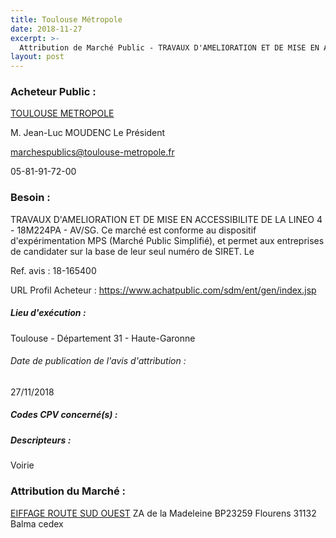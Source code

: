 ```yaml
---
title: Toulouse Métropole
date: 2018-11-27
excerpt: >-
  Attribution de Marché Public - TRAVAUX D'AMELIORATION ET DE MISE EN ACCESSIBILITE DE LA LINEO 4 - 18M224PA - AV/SG. Ce marché est conforme au dispositif d'expérimentation MPS (Marché Public Simplifié), et permet aux entre
layout: post
---
```


### Acheteur Public : 
<a href="/acheteur-137/siren-243100518"> TOULOUSE METROPOLE</a><br/>

M. Jean-Luc MOUDENC Le Président

marchespublics@toulouse-metropole.fr

05-81-91-72-00

### Besoin :

TRAVAUX D'AMELIORATION ET DE MISE EN ACCESSIBILITE DE LA LINEO 4 - 18M224PA - AV/SG. Ce marché est conforme au dispositif d'expérimentation MPS (Marché Public Simplifié), et permet aux entreprises de candidater sur la base de leur seul numéro de SIRET. Le

Ref. avis : 18-165400

URL Profil Acheteur : https://www.achatpublic.com/sdm/ent/gen/index.jsp

##### Lieu d'exécution :

Toulouse - Département 31 - Haute-Garonne

###### Date de publication de l'avis d'attribution : 
27/11/2018

##### Codes CPV concerné(s) :

##### Descripteurs :
Voirie <br/>

### Attribution du Marché :
<a href="/entreprise-555/siren-399307370"> EIFFAGE ROUTE SUD OUEST</a>    ZA de la Madeleine BP23259 Flourens 31132 Balma cedex <br/>
